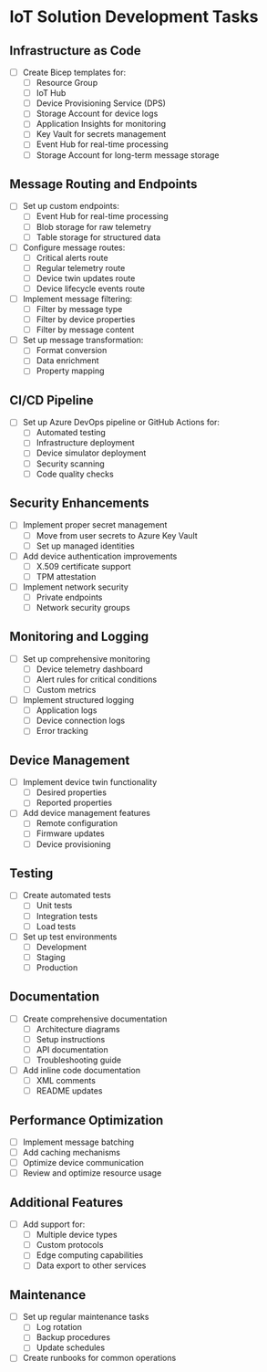 # IoT Solution Development Tasks

## Infrastructure as Code
- [ ] Create Bicep templates for:
  - [ ] Resource Group
  - [ ] IoT Hub
  - [ ] Device Provisioning Service (DPS)
  - [ ] Storage Account for device logs
  - [ ] Application Insights for monitoring
  - [ ] Key Vault for secrets management
  - [ ] Event Hub for real-time processing
  - [ ] Storage Account for long-term message storage

## Message Routing and Endpoints
- [ ] Set up custom endpoints:
  - [ ] Event Hub for real-time processing
  - [ ] Blob storage for raw telemetry
  - [ ] Table storage for structured data
- [ ] Configure message routes:
  - [ ] Critical alerts route
  - [ ] Regular telemetry route
  - [ ] Device twin updates route
  - [ ] Device lifecycle events route
- [ ] Implement message filtering:
  - [ ] Filter by message type
  - [ ] Filter by device properties
  - [ ] Filter by message content
- [ ] Set up message transformation:
  - [ ] Format conversion
  - [ ] Data enrichment
  - [ ] Property mapping

## CI/CD Pipeline
- [ ] Set up Azure DevOps pipeline or GitHub Actions for:
  - [ ] Automated testing
  - [ ] Infrastructure deployment
  - [ ] Device simulator deployment
  - [ ] Security scanning
  - [ ] Code quality checks

## Security Enhancements
- [ ] Implement proper secret management
  - [ ] Move from user secrets to Azure Key Vault
  - [ ] Set up managed identities
- [ ] Add device authentication improvements
  - [ ] X.509 certificate support
  - [ ] TPM attestation
- [ ] Implement network security
  - [ ] Private endpoints
  - [ ] Network security groups

## Monitoring and Logging
- [ ] Set up comprehensive monitoring
  - [ ] Device telemetry dashboard
  - [ ] Alert rules for critical conditions
  - [ ] Custom metrics
- [ ] Implement structured logging
  - [ ] Application logs
  - [ ] Device connection logs
  - [ ] Error tracking

## Device Management
- [ ] Implement device twin functionality
  - [ ] Desired properties
  - [ ] Reported properties
- [ ] Add device management features
  - [ ] Remote configuration
  - [ ] Firmware updates
  - [ ] Device provisioning

## Testing
- [ ] Create automated tests
  - [ ] Unit tests
  - [ ] Integration tests
  - [ ] Load tests
- [ ] Set up test environments
  - [ ] Development
  - [ ] Staging
  - [ ] Production

## Documentation
- [ ] Create comprehensive documentation
  - [ ] Architecture diagrams
  - [ ] Setup instructions
  - [ ] API documentation
  - [ ] Troubleshooting guide
- [ ] Add inline code documentation
  - [ ] XML comments
  - [ ] README updates

## Performance Optimization
- [ ] Implement message batching
- [ ] Add caching mechanisms
- [ ] Optimize device communication
- [ ] Review and optimize resource usage

## Additional Features
- [ ] Add support for:
  - [ ] Multiple device types
  - [ ] Custom protocols
  - [ ] Edge computing capabilities
  - [ ] Data export to other services

## Maintenance
- [ ] Set up regular maintenance tasks
  - [ ] Log rotation
  - [ ] Backup procedures
  - [ ] Update schedules
- [ ] Create runbooks for common operations 